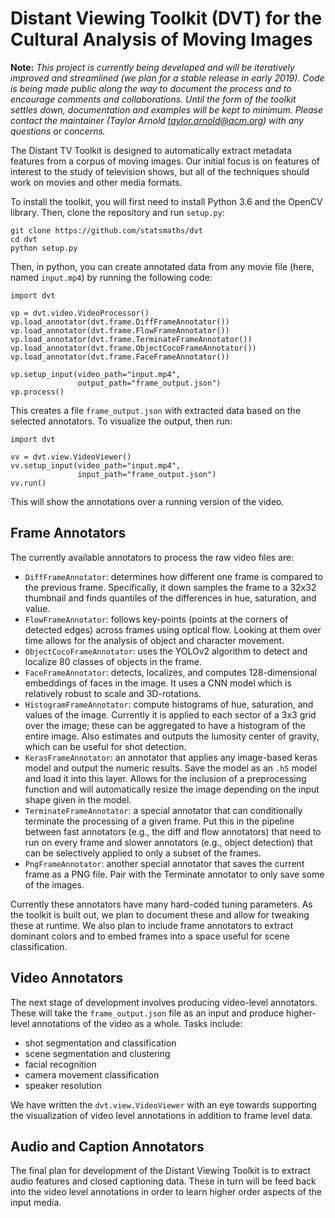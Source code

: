 # Distant Viewing Toolkit (DVT) for the Cultural Analysis of Moving Images

**Note:** *This project is currently being developed and
will be iteratively improved and streamlined (we plan for
a stable release in early 2019). Code is being made public along
the way to document the process and to encourage comments and
collaborations. Until the form of the toolkit settles down,
documentation and examples will be kept to minimum. Please
contact the maintainer (Taylor Arnold <taylor.arnold@acm.org>)
with any questions or concerns.*

The Distant TV Toolkit is designed to automatically extract
metadata features from a corpus of moving images. Our initial focus is on
features of interest to the study of television shows, but all of the
techniques should work on movies and other media formats.

To install the toolkit, you will first need to install Python 3.6 and the
OpenCV library. Then, clone the repository and run `setup.py`:

```
git clone https://github.com/statsmaths/dvt
cd dvt
python setup.py
``` 

Then, in python, you can create annotated data from any movie file (here,
named `input.mp4`) by running the following code:

```
import dvt

vp = dvt.video.VideoProcessor()
vp.load_annotator(dvt.frame.DiffFrameAnnotator())
vp.load_annotator(dvt.frame.FlowFrameAnnotator())
vp.load_annotator(dvt.frame.TerminateFrameAnnotator())
vp.load_annotator(dvt.frame.ObjectCocoFrameAnnotator())
vp.load_annotator(dvt.frame.FaceFrameAnnotator())

vp.setup_input(video_path="input.mp4",
               output_path="frame_output.json")
vp.process()
```

This creates a file `frame_output.json` with extracted data based on the
selected annotators. To visualize the output, then run:

```
import dvt

vv = dvt.view.VideoViewer()
vv.setup_input(video_path="input.mp4",
               input_path="frame_output.json")
vv.run()
```

This will show the annotations over a running version of the video.

## Frame Annotators

The currently available annotators to process the raw video files are:

- `DiffFrameAnnotator`: determines how different one frame is compared to the
previous frame. Specifically, it down samples the frame to a 32x32 thumbnail
and finds quantiles of the differences in hue, saturation, and value.
- `FlowFrameAnnotator`: follows key-points (points at the corners of detected
edges) across frames using optical flow. Looking at them over time allows for
the analysis of  object and character movement.
- `ObjectCocoFrameAnnotator`: uses the YOLOv2 algorithm to detect and localize
80 classes of objects in the frame. 
- `FaceFrameAnnotator`: detects, localizes, and computes 128-dimensional 
embeddings of faces in the image. It uses a CNN model which is relatively 
robust to scale and 3D-rotations.
- `HistogramFrameAnnotator`: compute histograms of hue, saturation, and values
of the image. Currently it is applied to each sector of a 3x3 grid over the image;
these can be aggregated to have a histogram of the entire image. Also estimates
and outputs the lumosity center of gravity, which can be useful for shot detection.
- `KerasFrameAnnotator`: an annotator that applies any image-based keras model and
output the numeric results. Save the model as an `.h5` model and load it into this
layer. Allows for the inclusion of a preprocessing function and will automatically
resize the image depending on the input shape given in the model.
- `TerminateFrameAnnotator`: a special annotator that can conditionally 
terminate the processing of a given frame. Put this in the pipeline between
fast annotators (e.g., the diff and flow annotators) that need to run on every
frame and slower annotators (e.g., object detection) that can be selectively
applied to only a subset of the frames.
- `PngFrameAnnotator`: another special annotator that saves the current frame
as a PNG file. Pair with the Terminate annotator to only save some of the images.

Currently these annotators have many hard-coded tuning parameters. As the 
toolkit is built out, we plan to document these and allow for tweaking these
at runtime. We also plan to include frame annotators to extract dominant
colors and to embed frames into a space useful for scene classification.

## Video Annotators

The next stage of development involves producing video-level annotators. These
will take the `frame_output.json` file as an input and produce higher-level
annotations of the video as a whole. Tasks include:

- shot segmentation and classification
- scene segmentation and clustering
- facial recognition
- camera movement classification
- speaker resolution

We have written the `dvt.view.VideoViewer` with an eye towards supporting the
visualization of video level annotations in addition to frame level data.

## Audio and Caption Annotators

The final plan for development of the Distant Viewing Toolkit is to extract
audio features and closed captioning data. These in turn will be feed back into
the video level annotations in order to learn higher order aspects of the 
input media.
